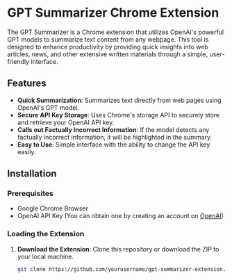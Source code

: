 # GPT Summarizer Chrome Extension

The GPT Summarizer is a Chrome extension that utilizes OpenAI's powerful GPT models to summarize text content from any webpage. This tool is designed to enhance productivity by providing quick insights into web articles, news, and other extensive written materials through a simple, user-friendly interface.

## Features

- **Quick Summarization**: Summarizes text directly from web pages using OpenAI's GPT model.
- **Secure API Key Storage**: Uses Chrome's storage API to securely store and retrieve your OpenAI API key.
- **Calls out Factually Incorrect Information**: If the model detects any factually incorrect information, it will be highlighted in the summary.
- **Easy to Use**: Simple interface with the ability to change the API key easily.

## Installation

### Prerequisites

- Google Chrome Browser
- OpenAI API Key (You can obtain one by creating an account on [OpenAI](https://openai.com/api/))

### Loading the Extension

1. **Download the Extension**:
   Clone this repository or download the ZIP to your local machine.
   ```bash
   git clone https://github.com/yourusername/gpt-summarizer-extension.git
   ```
